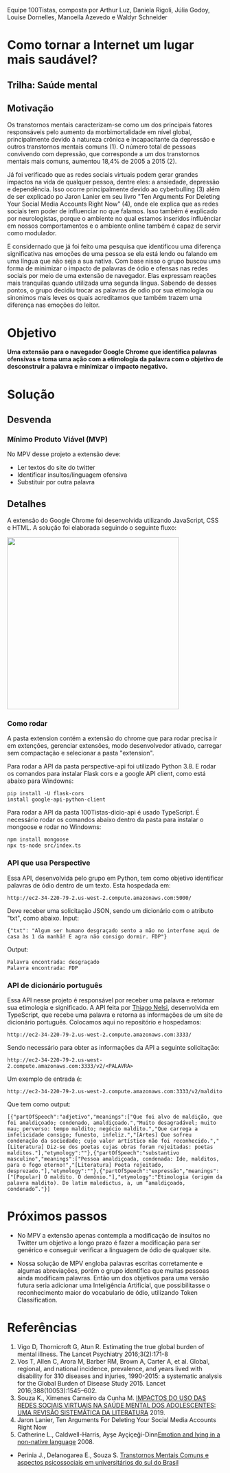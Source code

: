 Equipe 100Tistas, composta por Arthur Luz, Daniela Rigoli, Júlia Godoy, Louise Dornelles, Manoella Azevedo e Waldyr Schneider

# Como tornar a Internet um lugar mais saudável?
## Trilha: Saúde mental

## Motivação

Os transtornos mentais caracterizam-se como um dos principais fatores responsáveis pelo aumento da morbimortalidade em nível global, principalmente devido à natureza crônica e incapacitante da depressão e outros transtornos mentais comuns (1). O número total de pessoas convivendo com depressão, que corresponde a um dos transtornos mentais mais comuns, aumentou 18,4% de 2005 a 2015 (2).

Já foi verificado que as redes sociais virtuais podem gerar grandes impactos na vida de qualquer pessoa, dentre eles: a ansiedade, depressão e dependência. Isso ocorre principalmente devido ao cyberbulling (3) além de ser explicado po Jaron Lanier em seu livro "Ten Arguments For Deleting Your Social Media Accounts Right Now" (4), onde ele explica que as redes sociais tem poder de influenciar no que falamos. Isso também é explicado por neurologistas, porque o ambiente no qual estamos inseridos influênciar em nossos comportamentos e o ambiente online também é capaz de servir como modulador. 

E considernado que já foi feito uma pesquisa que identificou uma diferença significativa nas emoções de uma pessoa se ela está lendo ou falando em uma língua que não seja a sua nativa. 
Com base nisso o grupo buscou uma forma de minimizar o impacto de palavras de ódio e ofensas nas redes sociais por meio de uma extensão de navegador. Elas expressam reações mais tranquilas quando utilizada uma segunda língua. Sabendo de desses pontos, o grupo decidiu trocar as palavras de odio por sua etimologia ou sinonimos mais leves os quais acreditamos que também trazem uma diferença nas emoções do leitor.

# Objetivo
**Uma extensão para o navegador Google Chrome que identifica palavras ofensivas e toma uma ação com a etimologia da palavra com o objetivo de desconstruir a palavra e minimizar o impacto negativo.**

# Solução
## Desvenda
### Mínimo Produto Viável (MVP)

No MPV desse projeto a extensão deve:
- Ler textos do site do twitter
- Identificar insultos/linguagem ofensiva
- Substituir por outra palavra

<!-- 
### Público Alvo
Pessoas que não querem ver essa linguagem de ódio.
-->

## Detalhes

A extensão do Google Chrome foi desenvolvida utilizando JavaScript, CSS e HTML.
A solução foi elaborada seguindo o seguinte fluxo:

[<img src="https://user-images.githubusercontent.com/41764692/170822415-c9c8b8e8-6ed6-427c-801e-dc55d941588d.png" width="400"/> ](https://user-images.githubusercontent.com/41764692/170822415-c9c8b8e8-6ed6-427c-801e-dc55d941588d.png)

### Como rodar
A pasta extension contém a extensão do chrome que para rodar precisa ir em extenções, gerenciar extensões, modo desenvolvedor ativado, carregar sem compactação e selecionar a pasta "extension".

Para rodar a API da pasta perspective-api foi utilizado Python 3.8. E rodar os comandos para instalar Flask cors e a google API client, como está abaixo para Windowns:

```
pip install -U flask-cors
install google-api-python-client
```

Para rodar a API da pasta 100Tistas-dicio-api é usado TypeScript. É necessário rodar os comandos abaixo dentro da pasta para instalar o mongoose e rodar no Windowns:

```
npm install mongoose 
npx ts-node src/index.ts
```

### API que usa Perspective
Essa API, desenvolvida pelo grupo em Python, tem como objetivo identificar palavras de ódio dentro de um texto. Esta hospedada em:

```
http://ec2-34-220-79-2.us-west-2.compute.amazonaws.com:5000/
``` 

Deve receber uma solicitação JSON, sendo um dicionário com o atributo "txt", como abaixo.
Input:
```
{"txt": "Algum ser humano desgraçado sento a mão no interfone aqui de casa às 1 da manhã! E agra não consigo dormir. FDP"}
```
Output:
```
Palavra encontrada: desgraçado
Palavra encontrada: FDP
```

### API de dicionário português
Essa API nesse projeto é responsável por receber uma palavra e retornar sua etimologia e significado. A API feita por [Thiago Nelsi](https://github.com/ThiagoNelsi/dicio-api), desenvolvida em TypeScript, que recebe uma palavra e retorna as informações de um site de dicionário português. Colocamos aqui no repositório e hospedamos:

```
http://ec2-34-220-79-2.us-west-2.compute.amazonaws.com:3333/
```

Sendo necessário para obter as informações da API a seguinte solicitação:

```
http://ec2-34-220-79-2.us-west-2.compute.amazonaws.com:3333/v2/<PALAVRA>
```
  
Um exemplo de entrada é:
  
```
http://ec2-34-220-79-2.us-west-2.compute.amazonaws.com:3333/v2/maldito
```
  
Que tem como output:

```
[{"partOfSpeech":"adjetivo","meanings":["Que foi alvo de maldição, que foi amaldiçoado; condenado, amaldiçoado.","Muito desagradável; muito mau; perverso: tempo maldito; negócio maldito.","Que carrega a infelicidade consigo; funesto, infeliz.","[Artes] Que sofreu condenação da sociedade; cujo valor artístico não foi reconhecido.","[Literatura] Diz-se dos poetas cujas obras foram rejeitadas: poetas malditos."],"etymology":""},{"partOfSpeech":"substantivo masculino","meanings":["Pessoa amaldiçoada, condenada: Ide, malditos, para o fogo eterno!","[Literatura] Poeta rejeitado, desprezado."],"etymology":""},{"partOfSpeech":"expressão","meanings":["[Popular] O maldito. O demônio."],"etymology":"Etimologia (origem da palavra maldito). Do latim maledictus, a, um “amaldiçoado, condenado”."}]    
```

# Próximos passos
- No MPV a extensão apenas contempla a modificação de insultos no Twitter um objetivo a longo prazo é fazer a modificação para ser genérico e conseguir verificar a linguagem de ódio de qualquer site.
  
- Nossa solução de MPV engloba palavras escritas corretamente e algumas abreviações, porém o grupo identifica que muitas pessoas ainda modificam palavras. Então um dos objetivos para uma versão futura seria adicionar uma Inteligência Artificial, que possibilitasse o reconhecimento maior do vocabulario de ódio, utilizando Token Classification.

# Referências
1. Vigo D, Thornicroft G, Atun R. Estimating the true global burden of mental illness. The Lancet Psychiatry 2016;3(2):171-8
2. Vos T, Allen C, Arora M, Barber RM, Brown A, Carter A, et al. Global, regional, and national incidence, prevalence, and years lived with disability for 310 diseases and injuries, 1990-2015: a systematic analysis for the Global Burden of Disease Study 2015. Lancet 2016;388(10053):1545–602. 
3. Souza K., Ximenes Carneiro da Cunha M. [IMPACTOS DO USO DAS REDES SOCIAIS VIRTUAIS NA SAÚDE MENTAL DOS
ADOLESCENTES: UMA REVISÃO SISTEMÁTICA DA LITERATURA](https://educacaoepsicologia.emnuvens.com.br/edupsi/article/view/156) 2019.
4. Jaron Lanier, Ten Arguments For Deleting Your Social Media Accounts Right Now
5. Catherine L., Caldwell-Harris, Ayşe Ayçiçeği-Dinn[Emotion and lying in a non-native language](https://www.sciencedirect.com/science/article/pii/S0167876008008052) 2008.
- Perinia J., Delanogarea E., Souza S. [Transtornos Mentais Comuns e aspectos psicossociais em universitários do sul do Brasil](http://repositorio.furg.br/handle/1/7872)
